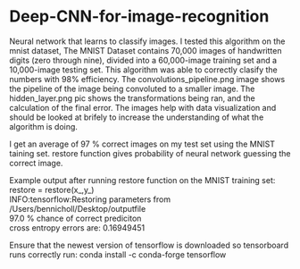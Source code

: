 # Deep-CNN-for-image-recognition
Neural network that learns to classify images. I tested this algorithm on the mnist dataset, The MNIST Dataset contains 70,000 images of handwritten digits (zero through nine), divided into a 60,000-image training set and a 10,000-image testing set. This algorithm was able to correctly clasify the numbers with 98% efficiency. The convolutions_pipeline.png image shows the pipeline of the image being convoluted to a smaller image. The hidden_layer.png pic shows the transformations being ran, and the calculation of the final error. The images help with data visualization and should be looked at brifely to increase the understanding of what the algorithm is doing. 

I get an average of 97 % correct images on my test set using the MNIST taining set.
restore function gives probability of neural network guessing the correct image.

Example output after running restore function on the MNIST training set:                                                        
restore = restore(x_,y_)                                                                                                          
INFO:tensorflow:Restoring parameters from /Users/bennicholl/Desktop/outputfile                                                      
97.0 % chance of correct prediciton                                                                                             
cross entropy errors are: 0.16949451                                                                                            



Ensure that the newest version of tensorflow is downloaded so tensorboard runs correctly
run:  conda install -c conda-forge tensorflow

